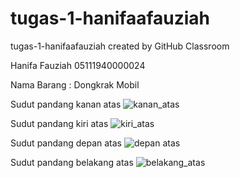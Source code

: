 # tugas-1-hanifaafauziah
tugas-1-hanifaafauziah created by GitHub Classroom

Hanifa Fauziah
05111940000024

Nama Barang : Dongkrak Mobil

Sudut pandang kanan atas
![kanan_atas](https://user-images.githubusercontent.com/80946219/133935190-d2e3985f-aead-40c8-a987-afcb2fe25dc4.png)

Sudut pandang kiri atas
![kiri_atas](https://user-images.githubusercontent.com/80946219/133935183-ecb177aa-db1e-470a-ac89-c658a1a1b95b.png)

Sudut pandang depan atas
![depan atas](https://user-images.githubusercontent.com/80946219/133935165-ee792922-0344-4d9d-8394-b23dba3f0527.png)

Sudut pandang belakang atas
![belakang_atas](https://user-images.githubusercontent.com/80946219/136019567-a348f833-6bdf-4d17-a152-d23308439a00.jpg)
